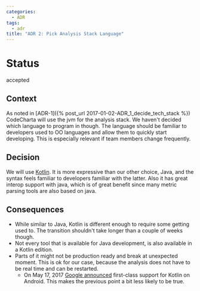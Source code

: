 ```yaml
---
categories:
  - ADR
tags:
  - adr
title: "ADR 2: Pick Analysis Stack Language"
---
```


# Status

accepted

## Context

As noted in [ADR-1]({% post_url 2017-01-02-ADR_1_decide_tech_stack %}) CodeCharta will use the jvm for the analysis stack.
We haven't decided which language to program in though. The language should be familiar to developers used to OO languages
and allow them to quickly start developing. This is especially relevant if team members change frequently.

## Decision

We will use [Kotlin](https://kotlinlang.org/). It is more expressive than our other choice, Java, and the syntax feels familiar to developers familiar with the latter.
Also it has great interop support with java, which is of great benefit since many metric parsing tools are also based on java.

## Consequences

- While similar to Java, Kotlin is different enough to require some getting used to. The transition shouldn't take longer than a couple of weeks though.
- Not every tool that is available for Java development, is also available in a Kotlin edition.
- Parts of it might not be production ready and break at unexpected moment. This is ok for our case, because the analysis does not have to be real time and can be restarted.
  - On May 17, 2017 [Google announced](https://blog.jetbrains.com/kotlin/2017/05/kotlin-on-android-now-official/) first-class support for Kotlin on Android. This makes the previous point a bit less likely to be true.
